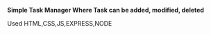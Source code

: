<b> Simple Task Manager Where Task can be added, modified, deleted</b>
<p>Used HTML,CSS,JS,EXPRESS,NODE</p>
